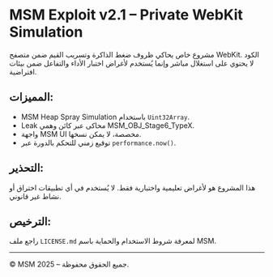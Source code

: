 # MSM Exploit v2.1 – Private WebKit Simulation

مشروع خاص يحاكي ظروف ضغط الذاكرة وتسريب القيم ضمن متصفح WebKit. الكود لا يحتوي على استغلال مباشر وإنما يُستخدم لأغراض اختبار الأداء والتفاعل ضمن بيئات افتراضية.

## المميزات:
- MSM Heap Spray Simulation باستخدام `Uint32Array`.
- Leak محاكى عبر كائن وهمي MSM_OBJ_Stage6_TypeX.
- واجهة MSM UI مخصصة، لا يمكن نسخها.
- توقيع زمني للتحكم بالدورة عبر `performance.now()`.

## التحذير:
هذا المشروع هو لأغراض تعليمية واختبارية فقط. لا يُستخدم في أي تطبيقات اختراق أو نشاط غير قانوني.

## الترخيص:
راجع ملف `LICENSE.md` لمعرفة شروط الاستخدام والحماية باسم MSM.

---

© MSM 2025 – جميع الحقوق محفوظة.

